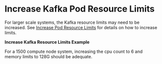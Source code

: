 # Increase Kafka Pod Resource Limits

For larger scale systems, the Kafka resource limits may need to be increased. See [Increase Pod Resource Limits](Increase_Pod_Resource_Limits.md) for details on how to increase limits. 

**Increase Kafka Resource Limits Example**

For a 1500 compute node system, increasing the cpu count to 6 and memory limits to 128G should be adequate.

